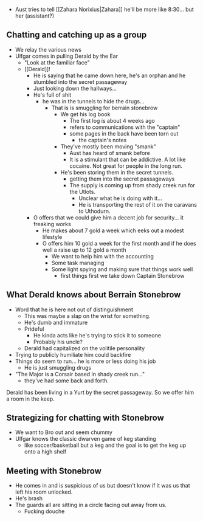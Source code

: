 - Aust tries to tell [[Zahara Norixius|Zahara]] he'll be more like 8:30... but her (assistant?) 
## Chatting and catching up as a group
- We relay the various news
- Ulfgar comes in pulling Derald by the Ear
	- "Look at the familiar face"
	- [[Derald]]!
		- He is saying that he came down here, he's an orphan and he stumbled into the secret passageway
		- Just looking down the hallways...
		- He's full of shit
			- he was in the tunnels to hide the drugs...
				- That is is smuggling for berrain stonebrow
					- We get his log book
						- The first log is about 4 weeks ago
						- refers to communications with the "captain"
						- some pages in the back have been torn out
							- the captain's notes
					- They've mostly been moving "smank"
						- Aust has heard of smank before
						- It is a stimulant that can be addictive.  A lot like cocaine. Not great for people in the long run.
					- He's been storing them in the secret tunnels.
						- getting them into the secret passageways 
						- The supply is coming up from shady creek run for the Utlots.
							- Unclear what he is doing with it...
							- He is transporting the rest of it on the caravans to Uthodurn.
		- O offers that we could give him a decent job for security... it freaking works
			- He makes about 7 gold a week which eeks out a modest lifestyle
			- O offers him 10 gold a week for the first month and if he does well a raise up to 12 gold a month
				- We want to help him with the accounting 
				- Some task managing
				- Some light spying and making sure that things work well
					- first things first we take down Captain Stonebrow
## What Derald knows about Berrain Stonebrow
- Word that he is here not out of distinguishment
	- This was maybe a slap on the wrist for something.
	- He's dumb and immature
	- Prideful
		- He kinda acts like he's trying to stick it to someone
		- Probably his uncle?
	- Derald had capitalized on the volitile personality
- Trying to publicly humiliate him could backfire
- Things do seem to run... he is more or less doing his job
	- He is just smuggling drugs
- "The Major is a Corsair based in shady creek run..."
	- they've had some back and forth.

Derald has been living in a Yurt by the secret passageway. So we offer him a room in the keep.

## Strategizing for chatting with Stonebrow
- We want to Bro out and seem chummy
- Ulfgar knows the classic dwarven game of keg standing
	- like soccer/basketball but a keg and the goal is to get the keg up onto a high shelf 

## Meeting with Stonebrow
- He comes in and is suspicious of us but doesn't know if it was us that left his room unlocked.
- He's brash
- The guards all are sitting in a circle facing out away from us. 
	- Fucking douche